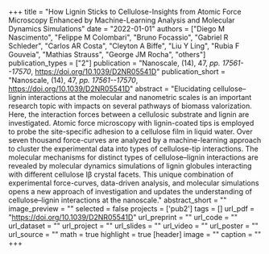 +++
title = "How Lignin Sticks to Cellulose-Insights from Atomic Force Microscopy Enhanced by Machine-Learning Analysis and Molecular Dynamics Simulations"
date = "2022-01-01"
authors = ["Diego M Nascimento", "Felippe M Colombari", "Bruno Focassio", "Gabriel R Schleder", "Carlos AR Costa", "Cleyton A Biffe", "Liu Y Ling", "Rubia F Gouveia", "Mathias Strauss", "George JM Rocha", "others"]
publication_types = ["2"]
publication = "Nanoscale, (14), 47, _pp. 17561--17570_, https://doi.org/10.1039/D2NR05541D"
publication_short = "Nanoscale, (14), 47, _pp. 17561--17570_, https://doi.org/10.1039/D2NR05541D"
abstract = "Elucidating cellulose–lignin interactions at the molecular and nanometric scales is an important research topic with impacts on several pathways of biomass valorization. Here, the interaction forces between a cellulosic substrate and lignin are investigated. Atomic force microscopy with lignin-coated tips is employed to probe the site-specific adhesion to a cellulose film in liquid water. Over seven thousand force-curves are analyzed by a machine-learning approach to cluster the experimental data into types of cellulose-tip interactions. The molecular mechanisms for distinct types of cellulose–lignin interactions are revealed by molecular dynamics simulations of lignin globules interacting with different cellulose Iβ crystal facets. This unique combination of experimental force-curves, data-driven analysis, and molecular simulations opens a new approach of investigation and updates the understanding of cellulose–lignin interactions at the nanoscale."
abstract_short = ""
image_preview = ""
selected = false
projects = ['pub2']
tags = []
url_pdf = "https://doi.org/10.1039/D2NR05541D"
url_preprint = ""
url_code = ""
url_dataset = ""
url_project = ""
url_slides = ""
url_video = ""
url_poster = ""
url_source = ""
math = true
highlight = true
[header]
image = ""
caption = ""
+++
